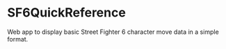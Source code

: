 # SF6QuickReference
Web app to display basic Street Fighter 6 character move data in a simple format.
